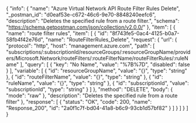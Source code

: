 {
  "info": {
    "name": "Azure Virtual Network API Route Filter Rules Delete",
    "_postman_id": "d0eaf53e-c672-46c6-9e70-8848240eefc6",
    "description": "Deletes the specified rule from a route filter.",
    "schema": "https://schema.getpostman.com/json/collection/v2.0.0/"
  },
  "item": [
    {
      "name": "route filter rules",
      "item": [
        {
          "id": "8f743fe5-0ac4-4125-b0a7-58fb4f42e76d",
          "name": "RouteFilterRules_Delete",
          "request": {
            "url": {
              "protocol": "http",
              "host": "management.azure.com",
              "path": [
                "subscriptions/:subscriptionId/resourceGroups/:resourceGroupName/providers/Microsoft.Network/routeFilters/:routeFilterName/routeFilterRules/:ruleName"
              ],
              "query": [
                {
                  "key": "No Name",
                  "value": "%7B%7D",
                  "disabled": false
                }
              ],
              "variable": [
                {
                  "id": "resourceGroupName",
                  "value": "{}",
                  "type": "string"
                },
                {
                  "id": "routeFilterName",
                  "value": "{}",
                  "type": "string"
                },
                {
                  "id": "ruleName",
                  "value": "{}",
                  "type": "string"
                },
                {
                  "id": "subscriptionId",
                  "value": "subscriptionId",
                  "type": "string"
                }
              ]
            },
            "method": "DELETE",
            "body": {
              "mode": "raw"
            },
            "description": "Deletes the specified rule from a route filter"
          },
          "response": [
            {
              "status": "OK",
              "code": 200,
              "name": "Response_200",
              "id": "2a0f1c7f-bd04-41a8-b6c9-93cb1d57bf82"
            }
          ]
        }
      ]
    }
  ]
}